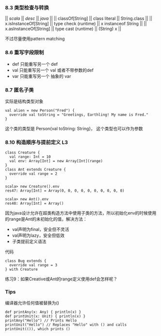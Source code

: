### 8.3 类型检查与转换

|| *scala*                || *desc*        || *java* ||
|| classOf[String]        || class literal || String.class ||
|| x.isInstanceOf[String] || type check (runtime) || x instanceof String ||
|| x.asInstanceOf[String] || type cast (runtime)  || (String) x ||

不过尽量使用pattern matching

### 8.6 重写字段限制

- def 只能重写另一个 def
- val 只能重写另一个 val 或者不带参数的def
- var 只能重写另一个 抽象的 var

### 8.7 匿名子类

实际是结构类型对象 

	val alien = new Person("Fred") {
	  override val toString = "Greetings, Earthling! My name is Fred."
	}

这个类的类型是 Person{val toString: String}， 这个类型也可以作为参数

### 8.10 构造顺序与提前定义 L3

	class Creature {
	  val range: Int = 10
	  val env: Array[Int] = new Array[Int](range)
	}
	class Ant extends Creature {
	  override val range = 2
	}

	scala> new Creature().env
	res47: Array[Int] = Array(0, 0, 0, 0, 0, 0, 0, 0, 0, 0)
	
	scala> new Ant().env
	res48: Array[Int] = Array()

因为java设计允许在超类构造方法中使用子类的方法，所以初始化env的时候使用的range是Ant的未初始化的值，解决方法：

- val声明为final，安全但不灵活
- val声明为lazy，安全但低效
- 子类提前定义语法

代码

	class Bug extends {
	  override val range = 3
	} with Creature

练习9：如果Creative或Ant的range定义使用def会怎样呢？


### Tips

编译器允许任何值被替换为()

	def printAny(x: Any) { println(x) }
	def printUnit(x: Unit) { println(x) }
	printAny("Hello") // Prints Hello
	printUnit("Hello") // Replaces "Hello" with () and calls printUnit(()), which prints ()

